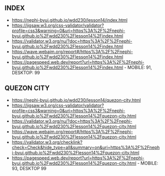 ## INDEX
* https://nephi-byui.github.io/wdd230/lesson14/index.html
* https://jigsaw.w3.org/css-validator/validator?profile=css3&warning=0&uri=https%3A%2F%2Fnephi-byui.github.io%2Fwdd230%2Flesson14%2Findex.html
* https://validator.w3.org/nu/?doc=https%3A%2F%2Fnephi-byui.github.io%2Fwdd230%2Flesson14%2Findex.html
* https://wave.webaim.org/report#/https%3A%2F%2Fnephi-byui.github.io%2Fwdd230%2Flesson14%2Findex.html
* https://pagespeed.web.dev/report?url=https%3A%2F%2Fnephi-byui.github.io%2Fwdd230%2Flesson14%2Findex.html - MOBILE: 91, DESKTOP: 99

## QUEZON CITY
* https://nephi-byui.github.io/wdd230/lesson14/quezon-city.html
* https://jigsaw.w3.org/css-validator/validator?profile=css3&warning=0&uri=https%3A%2F%2Fnephi-byui.github.io%2Fwdd230%2Flesson14%2Fquezon-city.html
* https://validator.w3.org/nu/?doc=https%3A%2F%2Fnephi-byui.github.io%2Fwdd230%2Flesson14%2Fquezon-city.html
* https://wave.webaim.org/report#/https%3A%2F%2Fnephi-byui.github.io%2Fwdd230%2Flesson14%2Fquezon-city.html
* https://validator.w3.org/checklink?check=Check&hide_type=all&summary=on&uri=https%3A%2F%2Fnephi-byui.github.io%2Fwdd230%2Flesson14%2Fquezon-city.html
* https://pagespeed.web.dev/report?url=https%3A%2F%2Fnephi-byui.github.io%2Fwdd230%2Flesson14%2Fquezon-city.html - MOBILE: 93, DESKTOP 99